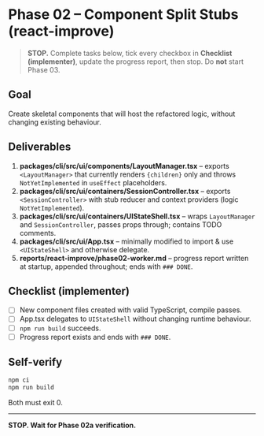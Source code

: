 # Phase 02 – Component Split Stubs (react-improve)

> **STOP.** Complete tasks below, tick every checkbox in **Checklist (implementer)**, update the progress report, then stop. Do **not** start Phase 03.

## Goal
Create skeletal components that will host the refactored logic, without changing existing behaviour.

## Deliverables
1. **packages/cli/src/ui/components/LayoutManager.tsx** – exports `<LayoutManager>` that currently renders `{children}` only and throws `NotYetImplemented` in `useEffect` placeholders.
2. **packages/cli/src/ui/containers/SessionController.tsx** – exports `<SessionController>` with stub reducer and context providers (logic `NotYetImplemented`).
3. **packages/cli/src/ui/containers/UIStateShell.tsx** – wraps `LayoutManager` and `SessionController`, passes props through; contains TODO comments.
4. **packages/cli/src/ui/App.tsx** – minimally modified to import & use `<UIStateShell>` and otherwise delegate.
5. **reports/react-improve/phase02-worker.md** – progress report written at startup, appended throughout; ends with `### DONE`.

## Checklist (implementer)
- [ ] New component files created with valid TypeScript, compile passes.
- [ ] App.tsx delegates to `UIStateShell` without changing runtime behaviour.
- [ ] `npm run build` succeeds.
- [ ] Progress report exists and ends with `### DONE`.

## Self-verify
```bash
npm ci
npm run build
```
Both must exit 0.

---
**STOP. Wait for Phase 02a verification.**